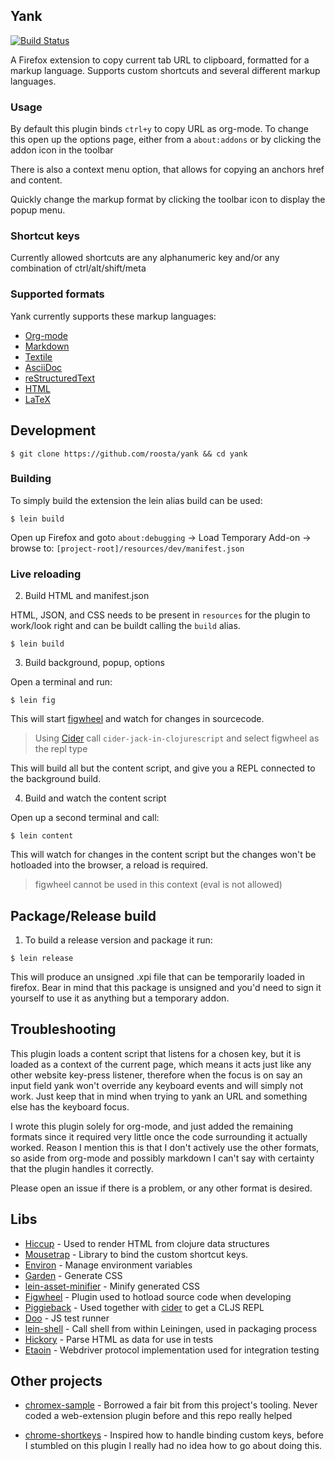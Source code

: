 ## Yank
[![Build Status](https://travis-ci.org/roosta/yank.svg?branch=master)](https://travis-ci.org/roosta/yank)

A Firefox extension to copy current tab URL to clipboard, formatted for a markup
language. Supports custom shortcuts and several different markup languages.

### Usage

By default this plugin binds `ctrl+y` to copy URL as org-mode. To change this
open up the options page, either from a `about:addons` or by clicking the addon
icon in the toolbar

There is also a context menu option, that allows for copying an anchors href and
content.

Quickly change the markup format by clicking the toolbar icon to display the popup
menu.

### Shortcut keys

Currently allowed shortcuts are any alphanumeric key and/or any combination of
ctrl/alt/shift/meta

### Supported formats

Yank currently supports these markup languages:

  - [Org-mode](http://orgmode.org/)
  - [Markdown](https://daringfireball.net/projects/markdown/)
  - [Textile](https://github.com/textile)
  - [AsciiDoc](http://asciidoc.org/)
  - [reStructuredText](http://docutils.sourceforge.net/rst.html)
  - [HTML](https://www.w3.org/html/)
  - [LaTeX](https://www.latex-project.org/)

## Development

``` example
$ git clone https://github.com/roosta/yank && cd yank
```

### Building

To simply build the extension the lein alias build can be used:

```shell
$ lein build
```

Open up Firefox and goto `about:debugging` -\> Load Temporary
Add-on -\> browse to: `[project-root]/resources/dev/manifest.json`

### Live reloading
2. Build HTML and manifest.json

HTML, JSON, and CSS needs to be present in `resources` for the plugin to
work/look right and can be buildt calling the `build` alias.

```shell
$ lein build
```

3. Build background, popup, options

Open a terminal and run:

``` example
$ lein fig
```

This will start [figwheel](https://github.com/bhauman/lein-figwheel) and watch
for changes in sourcecode.

> Using [Cider](https://github.com/clojure-emacs/cider) call
`cider-jack-in-clojurescript` and select figwheel as the repl type

This will build all but the content script, and give you a REPL connected to the
background build.

4. Build and watch the content script

Open up a second terminal and call:
``` example
$ lein content
```
This will watch for changes in the content script but the changes won't be hotloaded into the browser, a reload is required.

> figwheel cannot be used in this context (eval is not allowed)


## Package/Release build

1.  To build a release version and package it run:

``` example
$ lein release
```

This will produce an unsigned .xpi file that can be temporarily loaded in
firefox. Bear in mind that this package is unsigned and you'd need to sign it
yourself to use it as anything but a temporary addon.

## Troubleshooting

This plugin loads a content script that listens for a chosen key, but it is
loaded as a context of the current page, which means it acts just like any other
website key-press listener, therefore when the focus is on say an input field
yank won't override any keyboard events and will simply not work. Just keep that
in mind when trying to yank an URL and something else has the keyboard focus.

I wrote this plugin solely for org-mode, and just added the remaining
formats since it required very little once the code surrounding it
actually worked. Reason I mention this is that I don't actively use the
other formats, so aside from org-mode and possibly markdown I can't say
with certainty that the plugin handles it correctly.

Please open an issue if there is a problem, or any other format is desired.

## Libs

- [Hiccup](https://github.com/weavejester/hiccup) - Used to render HTML from clojure data structures
- [Mousetrap](https://craig.is/killing/mice)  - Library to bind the custom shortcut keys.
- [Environ](https://github.com/weavejester/environ) - Manage environment variables
- [Garden](https://github.com/noprompt/garden) - Generate CSS
- [lein-asset-minifier](https://github.com/yogthos/lein-asset-minifier) - Minify generated CSS
- [Figwheel](https://github.com/bhauman/lein-figwheel) - Plugin used to hotload source code when developing
- [Piggieback](https://github.com/nrepl/piggieback/blob/master/README.md) - Used together with [cider](https://github.com/clojure-emacs/cider) to get a CLJS REPL
- [Doo](https://github.com/bensu/doo) - JS test runner
- [lein-shell](https://github.com/hyPiRion/lein-shell) - Call shell from within Leiningen, used in packaging process
- [Hickory](https://github.com/davidsantiago/hickory) - Parse HTML as data for use in tests
- [Etaoin](https://github.com/igrishaev/etaoin) - Webdriver protocol implementation used for integration testing


## Other projects

- [chromex-sample](https://github.com/binaryage/chromex-sample) - Borrowed a fair bit from this project's tooling. Never coded a
web-extension plugin before and this repo really helped

- [chrome-shortkeys](https://github.com/mikecrittenden/chrome-shortkeys) - Inspired how to handle binding custom keys, before I stumbled on this
plugin I really had no idea how to go about doing this.
